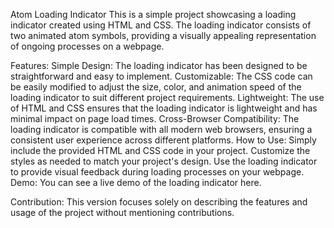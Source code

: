 Atom Loading Indicator
This is a simple project showcasing a loading indicator created using HTML and CSS. The loading indicator consists of two animated atom symbols, providing a visually appealing representation of ongoing processes on a webpage.

Features:
Simple Design: The loading indicator has been designed to be straightforward and easy to implement.
Customizable: The CSS code can be easily modified to adjust the size, color, and animation speed of the loading indicator to suit different project requirements.
Lightweight: The use of HTML and CSS ensures that the loading indicator is lightweight and has minimal impact on page load times.
Cross-Browser Compatibility: The loading indicator is compatible with all modern web browsers, ensuring a consistent user experience across different platforms.
How to Use:
Simply include the provided HTML and CSS code in your project.
Customize the styles as needed to match your project's design.
Use the loading indicator to provide visual feedback during loading processes on your webpage.
Demo:
You can see a live demo of the loading indicator here.

Contribution:
This version focuses solely on describing the features and usage of the project without mentioning contributions.
